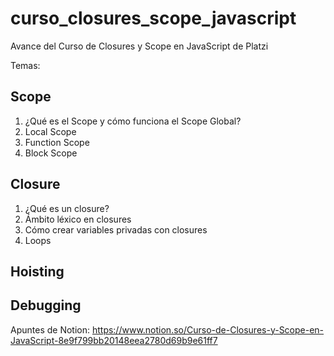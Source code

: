 # curso_closures_scope_javascript
Avance del Curso de Closures y Scope en JavaScript de Platzi

Temas:

## Scope

1. ¿Qué es el Scope y cómo funciona el Scope Global?
2. Local Scope
3. Function Scope
4. Block Scope

## Closure

1. ¿Qué es un closure?
2. Ámbito léxico en closures
3. Cómo crear variables privadas con closures
4. Loops

## Hoisting

## Debugging

Apuntes de Notion: https://www.notion.so/Curso-de-Closures-y-Scope-en-JavaScript-8e9f799bb20148eea2780d69b9e61ff7